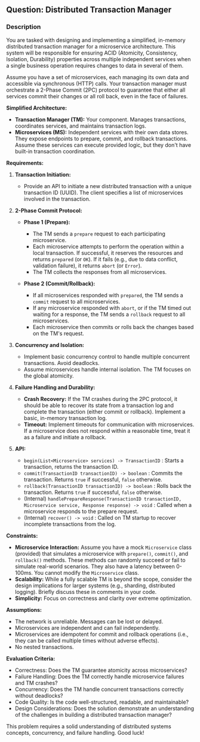 ## Question: Distributed Transaction Manager

### Description

You are tasked with designing and implementing a simplified, in-memory distributed transaction manager for a microservice architecture. This system will be responsible for ensuring ACID (Atomicity, Consistency, Isolation, Durability) properties across multiple independent services when a single business operation requires changes to data in several of them.

Assume you have a set of microservices, each managing its own data and accessible via synchronous (HTTP) calls. Your transaction manager must orchestrate a 2-Phase Commit (2PC) protocol to guarantee that either all services commit their changes or all roll back, even in the face of failures.

**Simplified Architecture:**

*   **Transaction Manager (TM):** Your component.  Manages transactions, coordinates services, and maintains transaction logs.
*   **Microservices (MS):** Independent services with their own data stores. They expose endpoints to prepare, commit, and rollback transactions.  Assume these services can execute provided logic, but they don't have built-in transaction coordination.

**Requirements:**

1.  **Transaction Initiation:**
    *   Provide an API to initiate a new distributed transaction with a unique transaction ID (UUID). The client specifies a list of microservices involved in the transaction.

2.  **2-Phase Commit Protocol:**

    *   **Phase 1 (Prepare):**
        *   The TM sends a `prepare` request to each participating microservice.
        *   Each microservice attempts to perform the operation within a local transaction. If successful, it reserves the resources and returns `prepared` (or `OK`). If it fails (e.g., due to data conflict, validation failure), it returns `abort` (or `Error`).
        *   The TM collects the responses from all microservices.

    *   **Phase 2 (Commit/Rollback):**
        *   If all microservices responded with `prepared`, the TM sends a `commit` request to all microservices.
        *   If any microservice responded with `abort`, or if the TM timed out waiting for a response, the TM sends a `rollback` request to all microservices.
        *   Each microservice then commits or rolls back the changes based on the TM's request.

3.  **Concurrency and Isolation:**
    *   Implement basic concurrency control to handle multiple concurrent transactions. Avoid deadlocks.
    *   Assume microservices handle internal isolation. The TM focuses on the global atomicity.

4.  **Failure Handling and Durability:**

    *   **Crash Recovery:** If the TM crashes during the 2PC protocol, it should be able to recover its state from a transaction log and complete the transaction (either commit or rollback). Implement a basic, in-memory transaction log.
    *   **Timeout:** Implement timeouts for communication with microservices. If a microservice does not respond within a reasonable time, treat it as a failure and initiate a rollback.

5.  **API:**
    *   `begin(List<Microservice> services) -> TransactionID` : Starts a transaction, returns the transaction ID.
    *   `commit(TransactionID transactionID) -> boolean` : Commits the transaction. Returns `true` if successful, `false` otherwise.
    *   `rollback(TransactionID transactionID) -> boolean` : Rolls back the transaction. Returns `true` if successful, `false` otherwise.
    *   (Internal) `handlePrepareResponse(TransactionID transactionID, Microservice service, Response response) -> void` :  Called when a microservice responds to the prepare request.
    *   (Internal) `recover() -> void` :  Called on TM startup to recover incomplete transactions from the log.

**Constraints:**

*   **Microservice Interaction:** Assume you have a mock `Microservice` class (provided) that simulates a microservice with `prepare()`, `commit()`, and `rollback()` methods. These methods can randomly succeed or fail to simulate real-world scenarios.  They also have a latency between 0-100ms. You cannot modify the `Microservice` class.
*   **Scalability:**  While a fully scalable TM is beyond the scope, consider the design implications for larger systems (e.g., sharding, distributed logging). Briefly discuss these in comments in your code.
*   **Simplicity:** Focus on correctness and clarity over extreme optimization.

**Assumptions:**

*   The network is unreliable. Messages can be lost or delayed.
*   Microservices are independent and can fail independently.
*   Microservices are idempotent for commit and rollback operations (i.e., they can be called multiple times without adverse effects).
*   No nested transactions.

**Evaluation Criteria:**

*   Correctness: Does the TM guarantee atomicity across microservices?
*   Failure Handling: Does the TM correctly handle microservice failures and TM crashes?
*   Concurrency: Does the TM handle concurrent transactions correctly without deadlocks?
*   Code Quality: Is the code well-structured, readable, and maintainable?
*   Design Considerations: Does the solution demonstrate an understanding of the challenges in building a distributed transaction manager?

This problem requires a solid understanding of distributed systems concepts, concurrency, and failure handling. Good luck!
